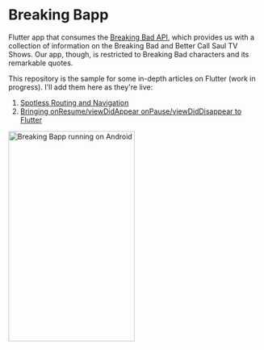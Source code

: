 # Breaking Bapp

Flutter app that consumes the [Breaking Bad API](https://breakingbadapi.com), which provides us with a collection of information on the Breaking Bad and Better Call Saul TV Shows. Our app, though, is restricted to Breaking Bad characters and its remarkable quotes.

This repository is the sample for some in-depth articles on Flutter (work in progress). I'll add them here as they're live:

1. [Spotless Routing and Navigation](https://edsonbueno.com/2020/02/26/spotless-routing-and-navigation-in-flutter/)
2. [Bringing onResume/viewDidAppear onPause/viewDidDisappear to Flutter](https://edsonbueno.com/2020/03/19/bringing-on-resume-view-did-appear-to-flutter/)

<img src="/android_sample.gif?raw=true" alt="Breaking Bapp running on Android" width="250" height="417"/>